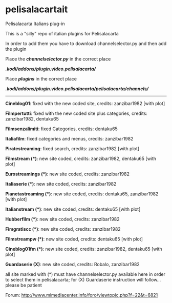 # pelisalacartait
Pelisalacarta Italians plug-in

This is a "silly" repo of italian plugins for Pelisalacarta

In order to add them you have to download channelselector.py and then add the plugin

Place the ***channelselector.py*** in the correct place

***.kodi/addons/plugin.video.pelisalacarta/***

Place ***plugins*** in the correct place

***.kodi/addons/plugin.video.pelisalacarta/pelisalacarta/channels/***

------------------------------------------------------------------
**Cineblog01**: 
fixed with the new coded site, credits: zanzibar1982 [with plot]

**Filmpertutti**: 
fixed with the new coded site plus categories, credits: zanzibar1982, dentaku65

**Filmsenzalimiti**: 
fixed Categories, credits: dentaku65

**Italiafilm**:
fixed categories and menus, credits: zanzibar1982

**Piratestreaming**:
fixed search, credits: zanzibar1982 [with plot]

**Filmstream (*)**: 
new site coded, credits: zanzibar1982, dentaku65  [with plot]

**Eurostreamings (*)**: 
new site coded, credits: zanzibar1982

**Italiaserie (*)**: 
new site coded, credits: zanzibar1982

**Pianetastreaming (*)**: 
new site coded, credits: dentaku65, zanzibar1982  [with plot]

**Italianstream (*)**: 
new site coded, credits: dentaku65  [with plot]

**Hubberfilm (*)**: 
new site coded, credits: zanzibar1982

**Fimgratiscc (*)**: 
new site coded, credits: zanzibar1982

**Filmstreampw (*)**: 
new site coded, credits: dentaku65 [with plot]

**Cineblog01fm (*)**: 
new site coded, credits: zanzibar1982, dentaku65 [with plot]

**Guardaserie (X)**: 
new site coded, credits: Robalo, zanzibar1982

all site marked with (*) must have channelselector.py available here in order to select them in pelisalacarta; for (X) Guardaserie instruction will follow... please be patient

Forum: http://www.mimediacenter.info/foro/viewtopic.php?f=22&t=6821
